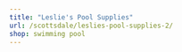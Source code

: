 ```yaml
---
title: "Leslie's Pool Supplies"
url: /scottsdale/leslies-pool-supplies-2/
shop: swimming pool
---
```

